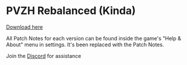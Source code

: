 # PVZH Rebalanced (Kinda)

[Download here]()

All Patch Notes for each version can be found inside the game's "Help & About" menu in settings. It's been replaced with the Patch Notes.

Join the [Discord](https://discord.gg/526TcphNRy) for assistance
